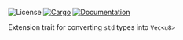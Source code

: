 ![License](https://img.shields.io/badge/license-MIT-green.svg)
[![Cargo](https://img.shields.io/crates/v/into-bytes.svg)](https://crates.io/crates/into-bytes)
[![Documentation](https://docs.rs/into-bytes/badge.svg)](https://docs.rs/into-bytes)

Extension trait for converting `std` types into `Vec<u8>`
